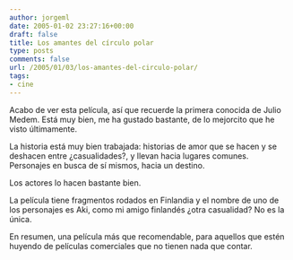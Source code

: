 ```yaml
---
author: jorgeml
date: 2005-01-02 23:27:16+00:00
draft: false
title: Los amantes del círculo polar
type: posts
comments: false
url: /2005/01/03/los-amantes-del-circulo-polar/
tags:
- cine
---
```


Acabo de ver esta película, así que recuerde la primera conocida de Julio Medem. Está muy bien, me ha gustado bastante, de lo mejorcito que he visto últimamente.

La historia está muy bien trabajada: historias de amor que se hacen y se deshacen entre ¿casualidades?, y llevan hacia lugares comunes. Personajes en busca de sí mismos, hacia un destino.

Los actores lo hacen bastante bien.

La película tiene fragmentos rodados en Finlandia y el nombre de uno de los personajes es Aki, como mi amigo finlandés ¿otra casualidad? No es la única.

En resumen, una película más que recomendable, para aquellos que estén huyendo de películas comerciales que no tienen nada que contar.
